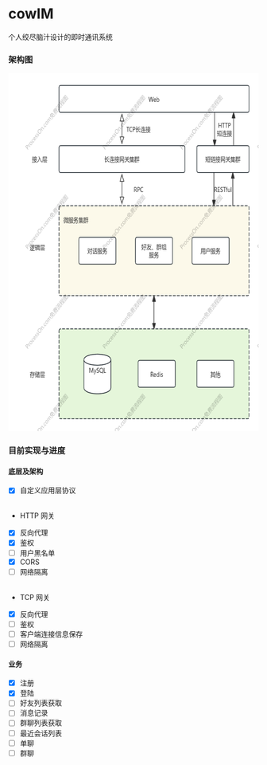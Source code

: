 # cowIM

个人绞尽脑汁设计的即时通讯系统

### 架构图
<img src="docs/cowIm架构v2.png" height="719" alt="架构图v2">

### 目前实现与进度
#### 底层及架构
- [x] 自定义应用层协议
<br><br/>
- HTTP 网关
- [x] 反向代理
- [x] 鉴权
- [ ] 用户黑名单
- [x] CORS
- [ ] 网络隔离
<br><br/>
- TCP 网关
- [x] 反向代理
- [ ] 鉴权
- [ ] 客户端连接信息保存
- [ ] 网络隔离

#### 业务
- [x] 注册
- [x] 登陆
- [ ] 好友列表获取
- [ ] 消息记录
- [ ] 群聊列表获取
- [ ] 最近会话列表
- [ ] 单聊
- [ ] 群聊